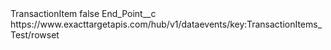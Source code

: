 <?xml version="1.0" encoding="UTF-8"?>
<CustomMetadata xmlns="http://soap.sforce.com/2006/04/metadata" xmlns:xsi="http://www.w3.org/2001/XMLSchema-instance" xmlns:xsd="http://www.w3.org/2001/XMLSchema">
    <label>TransactionItem</label>
    <protected>false</protected>
    <values>
        <field>End_Point__c</field>
        <value xsi:type="xsd:string">https://www.exacttargetapis.com/hub/v1/dataevents/key:TransactionItems_Test/rowset</value>
    </values>
</CustomMetadata>
